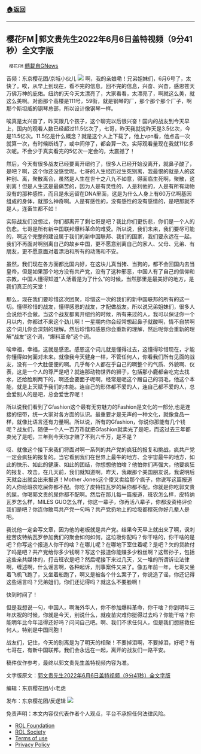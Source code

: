 ###  [:house:返回](README.md)
---


## 樱花FM┃郭文贵先生2022年6月6日盖特视频（9分41秒）全文字版
` 樱花FM` [轉載自GNews](https://gnews.org/zh-hans/2685724/)

音频：东京樱花团/京城小伙儿
  ![](https://assets.gnews.org/wp-content/uploads/2022/06/图片44_1654682018.png) 
啊，我的亲娘嘞！兄弟姐妹们，6月6号了，太快了。唉，从早上到现在，看不完的信息，回不完的信息，兴奋、兴奋，感恩苍天万佛万神的庇佑。纽约的天今天太漂亮了，大家看看，太漂亮了，啊就这么美，就这么美啊。对面那个高楼是111号，59街，就是钢琴的厂，那个那个那个厂子，啊那个斯坦威的钢琴总部，所以设计像钢琴一样。
 
唉真是太兴奋了，昨天跟几个孩子，这个聊完以后很兴奋！国内的战友到今天早上，国内的观看人数已经超过11.5亿次了，七哥，昨天我就说昨天是3.5亿次，今是11.5亿次。11.5亿是什么概念？就是这个人上下载了，他上vpn看，他点击一次就算一次，有时候断线了，或中间停了，都会算一次。实际观看量现在我就11亿多次呢。不会少于真实看完的5亿次一定会的，太震撼了！
 
然后，今天有很多战友已经要离开纽约了，很多人已经开始没离开，就鼻子酸了，是吧？啊，这个你还没感觉呢。七哥的人生经历过生死别离，我最恨的就是人的这种别、离，聚散离合，虽然是人生在世十之八九不如意，得面临生死啊，聚散，这别离！但是人生这是最痛苦的，因为人是有灵性的，人是利他的，人是有所有动物没有的那种感性，而且是永远留在DNA里面，这是为什么人身上有60万亿啊基因组成的身体，就那么神奇啊。人是有感性的，没有感性的没有感情的，是吧那就不是人，连畜生都不如！
 
实际战友们没想过，你们都离开了剩七哥是吧？我比你们更伤悲，你们是一个人的伤悲。七哥是所有新中国联邦爆料革命的难受。所以说，我们未来，我们要尽可能的，啊这个完整的建设属于我们的新中国联邦、我们的国家，我们要永远在一起。我们不再面对啊别离自己的故乡中国，更不愿意别离自己的家人、父母、兄弟、有朋友，更不愿意面对着漂泊和所有的动荡和不安。
 
虽然，我们现在各方面都比国内好，在这块儿真当猪、当狗的，都不会回国内去当皇帝，但是如果那个地方没有共产党，没有了这种邪恶，中国人有了自己的信仰和宗教，中国人懂得知道“人活着是为了什么”的时候，当然那里是最美好的地方，是我们真正的天堂！
 
那么，现在我们要珍惜这次团聚，珍惜这一次的我们的新中国联邦的所有的这一切。懂得珍惜的战友，懂得感恩的战友，才配做战友。所以说兄弟姐妹们，很多人会说他不会做。当这个战友都离开纽约的时候，所有来过的人，我可以保证你一个月以内，你都过不来这个劲儿啊！一星期内你会经常想起鼻子就酸啊，情不自禁啊这个词儿你会深刻的理解。然后珍惜和感恩你会重新的理解，然后呢你会重新的理解“战友”这个词，“爆料革命”这个词。
 
唉幸福，幸福，这就是感恩。感恩这个词儿就是懂得过去，这懂得珍惜现在，才能你懂得如何面对未来。就像我今天健身一样，不管任何人，你看我们所有见面的战友，没有一个大肚便便的啊。几乎每个人都在乎自己的啊整个的气质、外貌啊、仪表，这是一个人的尊严是吧？就连那动物世界的狮子，包括那小鹿都会吃完去找水，还给脸刷两下的，啊还会要面子呢啊，经常是呃这个蹭自己的羽毛，他这个本能，就是上天赋予我们的本能。连自己的形体都不爱的人，连自己都不爱的人，总会爱别人的是吧，总会爱世界呢！
 
所以说我们看到了Gfashion这个最有无穷魅力的Fashion是文化的一部分,也是连接的纽带，统一大家对各方面的认识。最重要才是无声的一种文化，就像食品一样，就像比语言还有力量啊。所以说，所有的Gfashion，你说你那能有几个钱呢？战友们，随便一个人一百万币就把Gfashion就卖光了是吧，而这过去三年都卖光了是吧，三年到今天你才赔了不到六千万，是不是？
 
哎、就像这个接下来我们将面对啊一系列的共产党的疯狂的报复和挑战，疯共产党一定会疯狂的报复的。当它看到我们在世界上最牛的地方、全宇宙最牛的地方，如此的快乐、如此的健康、如此的团结，你想想他怕啥？他怕你们再强大，他要疯狂的报复、攻击。在几天前，我们就知道啊，昨天，我跟那个美国朋友说，我说明后天就会出就会出来报道！Mother Jones这个傻叉卖给那个疯子，你说写这篇报道的人你给班农吃屎你都不配。你吃了皮特拉瓦罗的屎你都不配，你就是你吃郭文贵的屎，你喝郭文贵的尿你都不配啊。然后在那儿每一篇报道，班农怎么样，皮特纳瓦罗怎么样，MILES GUO怎么样，你这一辈子，你再活八辈子，你都没资格评价我们是吧？你连你敢骂共产党一句吗？共产党扔地上的垃圾都撑死你好几辈人是吧。
 
我说他一定会写文章，因为他的老板就是共产党。结果今天早上就出来了啊，讽刺挖苦皮特纳瓦罗参加我们的聚会如何如何，这垃圾你配吗？你干啥的，你干啥的是吧？你写这个报道人你干的啥？在哪儿呢？在哪地下室住着呢？是吧？欠的贷款付了吗是吧？共产党给你多少钱啊？写这个报道你能赚多少粉丝啊？这帮孙子，包括这些亲共媒体的，打击班农是吧？然后呢接下来过几天，又一堆的所谓诉讼法律啊，缠述啊，什么谣言啊，各种起诉，刑事案件又来了。像五年前一年，七哥又坐着飞机飞跑了，又坐着船跑了，啊又是被各个什么案子了，你说造了谣，你还记得这些谣言吗？兄弟姐们，你们还记得吗？就这么不要脸啊！
 
快到时间了！
 
但是我想说一句，中国人，啊海外华人，你不参加爆料革命，你干啥？你到明年三年庆祝的时候，你就是今天，别说什么，就疫苗灾难你挺得过去吗？你能干啥？你能明年比今年活得还好吗？问问自己吧。啊、我们不求任何人，但是我们想拯救任何人，特别是中国同胞！
 
战友们，记住，今天的别离是为了明天的相聚！不要掉泪啊，不要掉泪，好吧？有七哥在，有新中国联邦，我们会永远在一起，离开的战友们一路平安。
 
稿件仅作参考，最终以郭文贵先生盖特视频内容为准。
 
文字版原文：[郭文贵先生2022年6月6日盖特视频（9分41秒）全文字版](https://gnews.org/zh-hans/2677859/)
 
编辑：东京樱花团/小老虎
 
发布：东京樱花团/反逻辑
 ![](https://assets.gnews.org/wp-content/uploads/2022/06/unknown-地址_1654505284.png) 

免责声明：本文内容仅代表作者个人观点，平台不承担任何法律风险。
  
- [ROL Foundation](https://rolfoundation.org/)
- [ROL Society](https://rolsociety.org/)
- [Terms of use](https://gnews.org/terms-of-use-3/)
- [Privacy Policy](https://gnews.org/privacy-policy/)
